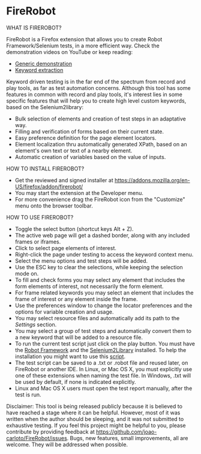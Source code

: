 FireRobot
=========

WHAT IS FIREROBOT?

FireRobot is a Firefox extension that allows you to create Robot Framework/Selenium tests, in a more efficient way. 
Check the demonstration videos on YouTube or keep reading:
<ul>
<li><a href='http://youtu.be/uzRwY6xkTC0' target='_blank'>Generic demonstration</a></li>
<li><a href='https://www.youtube.com/watch?v=-yNYXSyOCKg' target='_blank'>Keyword extraction</a></li>
</ul>

Keyword driven testing is in the far end of the spectrum from record and play tools, as far as test automation concerns. 
Although this tool has some features in common with record and play tools, it's interest lies in some specific features that will help you to create high level custom keywords, based on the Selenium2library:
- Bulk selection of elements and creation of test steps in an adaptative way.
- Filling and verification of forms based on their current state.
- Easy preference definition for the page element locators.
- Element localization thru automatically generated XPath, based on an element's own text or text of a nearby element.
- Automatic creation of variables based on the value of inputs.


HOW TO INSTALL FIREROBOT?

- Get the reviewed and signed installer at https://addons.mozilla.org/en-US/firefox/addon/firerobot/
- You may start the extension at the Developer menu.
- For more convenience drag the FireRobot icon from the "Customize" menu onto the browser toolbar.


HOW TO USE FIREROBOT?

- Toggle the select button (shortcut keys Alt + Z).
- The active web page will get a dashed border, along with any included frames or iframes.
- Click to select page elements of interest.
- Right-click the page under testing to access the keyword context menu.
- Select the menu options and test steps will be added.
- Use the ESC key to clear the selections, while keeping the selection mode on.
- To fill and check forms you may select any element that includes the form elements of interest, not necessarily the form element.
- For frame related keywords you may select an element that includes the frame of interest or any element inside the frame.
- Use the preferences window to change the locator preferences and the options for variable creation and usage.
- You may select resource files and automatically add its path to the *Settings* section.
- You may select a group of test steps and automatically convert them to a new keyword that will be added to a resource file.
- To run the current test script just click on the play button. You must have the <a href='http://robotframework.org/robotframework/latest/RobotFrameworkUserGuide.html#installation-instructions' target='_blank'>Robot Framework</a> and the <a href='https://github.com/rtomac/robotframework-selenium2library#installation' target='_blank'>Selenium2Library</a> installed. To help the installation you might want to use this <a href='http://joao-carloto.github.io/RF_Install_Script/' target='_blank'>script</a>.
- The test script can be saved to a .txt or .robot file and reused later, on FireRobot or another IDE. In Linux, or Mac OS X, you must explicitly use one of these extensions when naming the test file. In Windows, .txt will be used by default, if none is indicated explicitly.
- Linux and Mac OS X users must open the test report manually, after the test is run.


Disclaimer: This tool is being released publicly because it is believed to have reached a stage where it can be helpful. However, most of it was written when the author should be sleeping, and it was not submitted to exhaustive testing.
If you feel this project might be helpful to you, please contribute by providing feedback at https://github.com/joao-carloto/FireRobot/issues. 
Bugs, new features, small improvements, all are welcome. They will be addressed when possible.